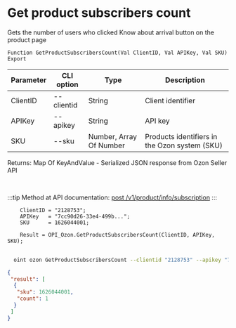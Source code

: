 ﻿---
sidebar_position: 16
---

# Get product subscribers count
 Gets the number of users who clicked Know about arrival button on the product page



`Function GetProductSubscribersCount(Val ClientID, Val APIKey, Val SKU) Export`

  | Parameter | CLI option | Type | Description |
  |-|-|-|-|
  | ClientID | --clientid | String | Client identifier |
  | APIKey | --apikey | String | API key |
  | SKU | --sku | Number, Array Of Number | Products identifiers in the Ozon system (SKU) |

  
  Returns:  Map Of KeyAndValue - Serialized JSON response from Ozon Seller API

<br/>

:::tip
Method at API documentation: [post /v1/product/info/subscription](https://docs.ozon.ru/api/seller/#operation/ProductAPI_GetProductInfoSubscription)
:::
<br/>


```bsl title="Code example"
    ClientID = "2128753";
    APIKey   = "7cc90d26-33e4-499b...";
    SKU      = 1626044001;

    Result = OPI_Ozon.GetProductSubscribersCount(ClientID, APIKey, SKU);
```



```sh title="CLI command example"
    
  oint ozon GetProductSubscribersCount --clientid "2128753" --apikey "7cc90d26-33e4-499b..." --sku %sku%

```

```json title="Result"
{
 "result": [
  {
   "sku": 1626044001,
   "count": 1
  }
 ]
}
```
